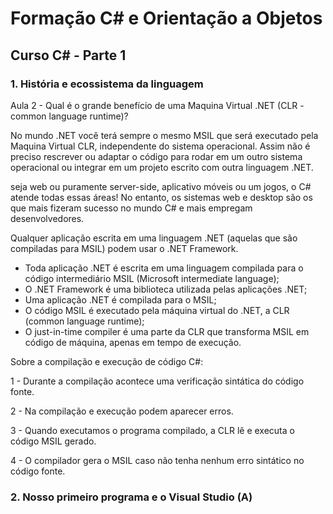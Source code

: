# Formação C# e Orientação a Objetos

## Curso C# - Parte 1

### 1. História e ecossistema da linguagem

Aula 2 - Qual é o grande benefício de uma Maquina Virtual .NET (CLR - common language runtime)?

No mundo .NET você terá sempre o mesmo MSIL que será executado pela Maquina Virtual CLR, independente do sistema operacional. Assim não é preciso rescrever ou adaptar o código para rodar em um outro sistema operacional ou integrar em um projeto escrito com outra linguagem .NET.

seja web ou puramente server-side, aplicativo móveis ou um jogos, o C# atende todas essas áreas! No entanto, os sistemas web e desktop são os que mais fizeram sucesso no mundo C# e mais empregam desenvolvedores.

Qualquer aplicação escrita em uma linguagem .NET (aquelas que são compiladas para MSIL) podem usar o .NET Framework.

- Toda aplicação .NET é escrita em uma linguagem compilada para o código intermediário MSIL (Microsoft intermediate language);
- O .NET Framework é uma biblioteca utilizada pelas aplicações .NET;
- Uma aplicação .NET é compilada para o MSIL;
- O código MSIL é executado pela máquina virtual do .NET, a CLR (common language runtime);
- O just-in-time compiler é uma parte da CLR que transforma MSIL em código de máquina, apenas em tempo de execução.

Sobre a compilação e execução de código C#:

1 - Durante a compilação acontece uma verificação sintática do código fonte.

2 - Na compilação e execução podem aparecer erros.

3 - Quando executamos o programa compilado, a CLR lê e executa o código MSIL gerado.

4 - O compilador gera o MSIL caso não tenha nenhum erro sintático no código fonte.

### 2. Nosso primeiro programa e o Visual Studio (A)
